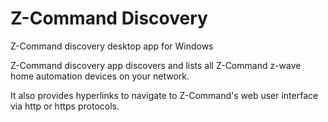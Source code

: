 # Z-Command Discovery
Z-Command discovery desktop app for Windows

Z-Command discovery app discovers and lists all Z-Command z-wave home automation devices on your network.

It also provides hyperlinks to navigate to Z-Command's web user interface via http or https protocols.

